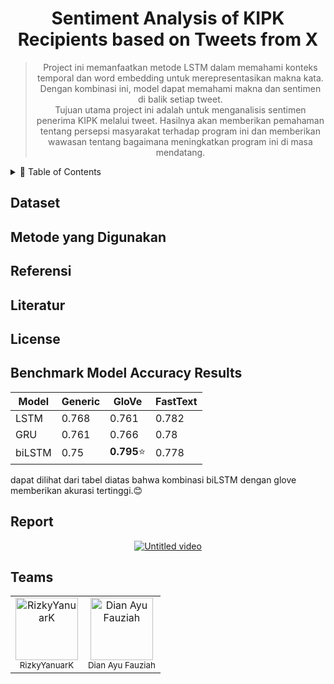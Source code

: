 <div align="center">
  <h1>Sentiment Analysis of KIPK Recipients based on Tweets from X</h1>
  <blockquote>
    Project ini memanfaatkan metode LSTM dalam memahami konteks temporal dan word embedding untuk merepresentasikan makna kata. Dengan kombinasi ini, model dapat memahami makna dan sentimen di balik setiap tweet. 
    <br>
    Tujuan utama project ini adalah untuk menganalisis sentimen penerima KIPK melalui tweet. Hasilnya akan memberikan pemahaman tentang persepsi masyarakat terhadap program ini dan memberikan wawasan tentang bagaimana meningkatkan program ini di masa mendatang.
  </blockquote>
</div>


<details>
  <summary>🏁 Table of Contents</summary>
  <ul>
    <li><a href="#Dataset">Dataset</a></li>
    <li><a href="#Metode-yang-Digunakan">Metode yang Digunakan</a>
    </li>
    <li><a href="#Referensi">referensi</a></li>
    <li><a href="#Literatur">referensi</a></li>
    <li><a href="#License">Lisensi</a></li>
    <li><a href="#Benchmark-Model-Accuracy-Results">LBenchmark Model Accuracy Results</a></li>
    <li><a href="#Report">Report</a></li>
    <li><a href="#Teams">Teams</a></li>
  </ul>
</details>


## **Dataset**



## **Metode yang Digunakan**



## **Referensi**



## **Literatur**



## **License**



## **Benchmark Model Accuracy Results**

| Model        |         Generic        |          GloVe         |          FastText      |
| -----------  | ---------------------- | ---------------------- | ---------------------- |
| LSTM         |     0.768              |        0.761           |        0.782           |
| GRU          |     0.761              |        0.766           |        0.78            |
| biLSTM       |     0.75               |     **0.795**⭐        |        0.778           |

dapat dilihat dari tabel diatas bahwa kombinasi biLSTM dengan glove memberikan akurasi tertinggi.😊


## **Report**

<div style="text-align: center;">
  <a href="https://lookerstudio.google.com/reporting/1cd78423-a8d7-496f-bea2-35fce8ee06f7/page/ynr1D" target="_blank">
    <img src="https://github.com/rizky-22017-mhs-unesa-ac-id/Sentiment-Analysis-of-KIPK-Recipients-based-on-Tweets-from-X/assets/82692777/3d996ddc-142a-4138-8888-0d2711dca0ae" alt="Untitled video" />
  </a>
</div>


## **Teams**

<div align="center">
  <table style="margin: auto;">
    <tr>
      <td align="center">
  <a href="https://github.com/rizkyyanuark">
    <img src="https://avatars.githubusercontent.com/u/82692777?v=4" width="100px;" alt="RizkyYanuarK"/>
  </a>
  <br />
  <sub>RizkyYanuarK</sub>
</td>
<td align="center">
  <a href="https://github.com/Dianayuww">
    <img src="https://avatars.githubusercontent.com/u/167867871?v=4" width="100px;" alt="Dian Ayu Fauziah"/>
  </a>
  <br />
  <sub>Dian Ayu Fauziah</sub>
</td>
  </table>
</div>
